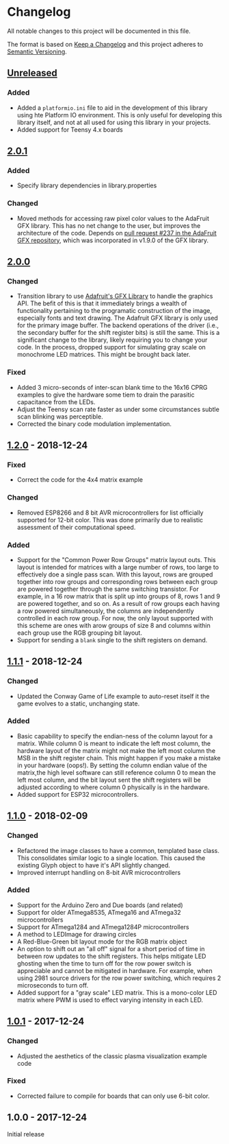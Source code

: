 # Changelog
All notable changes to this project will be documented in this file.

The format is based on [Keep a Changelog](http://keepachangelog.com/en/1.0.0/)
and this project adheres to [Semantic Versioning](http://semver.org/spec/v2.0.0.html).

## [Unreleased]
### Added
- Added a `platformio.ini` file to aid in the development of this library using hte Platform IO environment. This is only useful for developing this library itself, and not at all used for using this library in your projects.
- Added support for Teensy 4.x boards

## [2.0.1]
### Added
- Specify library dependencies in library.properties

### Changed
- Moved methods for accessing raw pixel color values to the AdaFruit GFX library. This has no net change to the user, but improves the architecture of the code. Depends on [pull request #237 in the AdaFruit GFX repository](https://github.com/adafruit/Adafruit-GFX-Library/pull/237), which was incorporated in v1.9.0 of the GFX library. 

## [2.0.0]
### Changed
- Transition library to use [Adafruit's GFX Library](https://github.com/adafruit/Adafruit-GFX-Library) to handle the graphics API. The befit of this is that it immediately brings a wealth of functionality pertaining to the programatic construction of the image, especially fonts and text drawing. The Adafruit GFX library is only used for the primary image buffer. The backend operations of the driver (i.e., the secondary buffer for the shift register bits) is still the same. This is a significant change to the library, likely requiring you to change your code. In the process, dropped support for simulating gray scale on monochrome LED matrices. This might be brought back later.

### Fixed
- Added 3 micro-seconds of inter-scan blank time to the 16x16 CPRG examples to give the hardware some tiem to drain the parasitic capacitance from the LEDs.
- Adjust the Teensy scan rate faster as under some circumstances subtle scan blinking was perceptible. 
- Corrected the binary code modulation implementation.

## [1.2.0] - 2018-12-24

### Fixed
- Correct the code for the 4x4 matrix example

### Changed
- Removed ESP8266 and 8 bit AVR microcontrollers for list officially supported for 12-bit color. This was done primarily due to realistic assessment of their computational speed. 

### Added
- Support for the "Common Power Row Groups" matrix layout outs. This layout is intended for matrices with a large number of rows, too large to effectively doe a single pass scan. With this layout, rows are grouped together into row groups and corresponding rows between each group are powered together through the same switching transistor. For example, in a 16 row matrix that is split up into groups of 8, rows 1 and 9 are powered together, and so on. As a result of row groups each having a row powered simultaneously, the columns are independently controlled in each row group.  For now, the only layout supported with this scheme are ones with arow groups of size 8 and columns within each group use the RGB grouping bit layout. 
- Support for sending a `blank` single to the shift registers on demand. 

## [1.1.1] - 2018-12-24

### Changed
- Updated the Conway Game of Life example to auto-reset itself it the game evolves to a static, unchanging state.

### Added
- Basic capability to specify the endian-ness of the column layout for a matrix. While column 0 is meant to indicate the left most column, the hardware layout of the matrix might not make the left most column the MSB in the shift register chain. This might happen if you make a mistake in your hardware (oops!). By setting the column endian value of the matrix,the high level software can still reference column 0 to mean the left most column, and the bit layout sent the shift registers will be adjusted according to where column 0 physically is in the hardware.
- Added support for ESP32 microcontrollers. 

## [1.1.0] - 2018-02-09

### Changed
- Refactored the image classes to have a common, templated base class. This consolidates similar logic to a single location. This caused the existing Glyph object to have it's API slightly changed.
- Improved interrupt handling on 8-bit AVR microcontrollers

### Added
- Support for the Arduino Zero and Due boards (and related)
- Support for older ATmega8535, ATmega16 and ATmega32 microcontrollers
- Support for ATmega1284 and ATmega1284P microcontrollers
- A method to LEDImage for drawing circles
- A Red-Blue-Green bit layout mode for the RGB matrix object
- An option to shift out an "all off" signal for a short period of time in between row updates to the shift registers. This helps mitigate LED ghosting when the time to turn off for the row power switch is appreciable and cannot be mitigated in hardware. For example, when using 2981 source drivers for the row power switching, which requires 2 microseconds to turn off.
- Added support for a "gray scale" LED matrix. This is a mono-color LED matrix where PWM is used to effect varying intensity in each LED. 


## [1.0.1] - 2017-12-24
### Changed
- Adjusted the aesthetics of the classic plasma visualization example code

### Fixed
- Corrected failure to compile for boards that can only use 6-bit color.

## 1.0.0 - 2017-12-24
Initial release

[Unreleased]: https://github.com/michaelkamprath/ShiftRegisterLEDMatrixLib/compare/v2.0.1...HEAD
[2.0.1]: https://github.com/michaelkamprath/ShiftRegisterLEDMatrixLib/compare/v2.0.0...v2.0.1
[2.0.0]: https://github.com/michaelkamprath/ShiftRegisterLEDMatrixLib/compare/v1.2.0...v2.0.0
[1.2.0]: https://github.com/michaelkamprath/ShiftRegisterLEDMatrixLib/compare/v1.1.1...v1.2.0
[1.1.1]: https://github.com/michaelkamprath/ShiftRegisterLEDMatrixLib/compare/v1.1.0...v1.1.1
[1.1.0]: https://github.com/michaelkamprath/ShiftRegisterLEDMatrixLib/compare/v1.0.1...v1.1.0
[1.0.1]: https://github.com/michaelkamprath/ShiftRegisterLEDMatrixLib/compare/v1.0.0...v1.0.1
